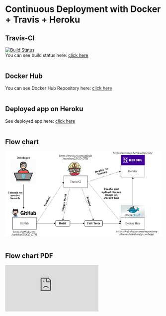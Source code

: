 # Continuous Deployment with Docker + Travis + Heroku

## Travis-CI
[![Build Status](https://travis-ci.com/samihan25/CD_DTH.svg?branch=master)](https://travis-ci.com/github/samihan25/CD_DTH)
<br>
You can see build status here: [click here](https://travis-ci.com/github/samihan25/CD_DTH)
<br><br>

## Docker Hub
You can see Docker Hub Repository here: [click here](https://hub.docker.com/r/samihan/go_webapp/)
<br><br>

## Deployed app on Heroku
See deployed app here: [click here](https://samihan.herokuapp.com/)
<br><br>

## Flow chart
![Flow diagram](https://github.com/samihan25/CD_DTH/blob/master/DevOps_%20flow_chart_2.png)
<br><br>

## Flow chart PDF
![Flow diagram](https://github.com/samihan25/CD_DTH/blob/master/DevOps_%20flow_chart_2.pdf)
<br><br>